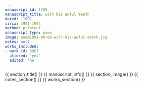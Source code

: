 ```yaml
---
manuscript_id: 1769
manuscript_title: with his awful teeth
dated: '1991'
circa: 1991-1994
method: printout
manuscript_type: poem
image: poem1991-00-00-with-his-awful-teeth.jpg
notes: null
works_included:
- work_id: 3983
  altered: 'yes'
  edited: 'no'
---
```


{{ section_title() }}
{{ manuscript_info() }}
{{ section_image() }}
{{ notes_section() }}
{{ works_section() }}
